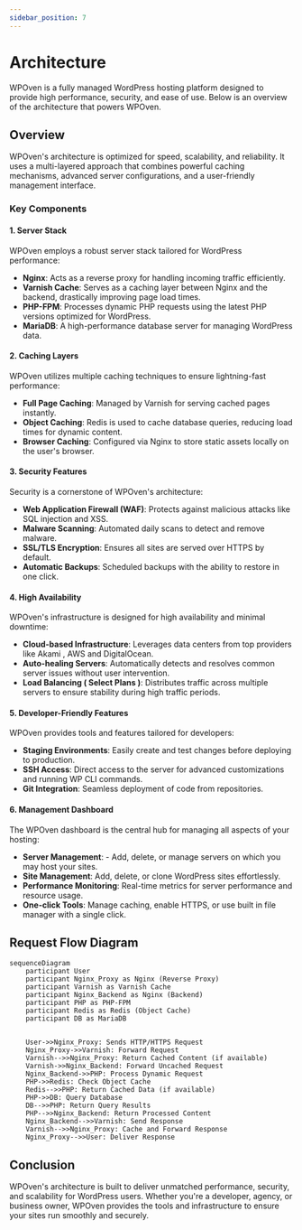 ```yaml
---
sidebar_position: 7
---
```


# Architecture 

WPOven is a fully managed WordPress hosting platform designed to provide high performance, security, and ease of use. 
Below is an overview of the architecture that powers WPOven.

## Overview

WPOven's architecture is optimized for speed, scalability, and reliability. It uses a multi-layered approach that combines powerful caching mechanisms, advanced server configurations, and a user-friendly management interface.

### Key Components

#### 1. **Server Stack**
WPOven employs a robust server stack tailored for WordPress performance:
- **Nginx**: Acts as a reverse proxy for handling incoming traffic efficiently.
- **Varnish Cache**: Serves as a caching layer between Nginx and the backend, drastically improving page load times.
- **PHP-FPM**: Processes dynamic PHP requests using the latest PHP versions optimized for WordPress.
- **MariaDB**: A high-performance database server for managing WordPress data.

#### 2. **Caching Layers**
WPOven utilizes multiple caching techniques to ensure lightning-fast performance:
- **Full Page Caching**: Managed by Varnish for serving cached pages instantly.
- **Object Caching**: Redis is used to cache database queries, reducing load times for dynamic content.
- **Browser Caching**: Configured via Nginx to store static assets locally on the user's browser.

#### 3. **Security Features**
Security is a cornerstone of WPOven's architecture:
- **Web Application Firewall (WAF)**: Protects against malicious attacks like SQL injection and XSS.
- **Malware Scanning**: Automated daily scans to detect and remove malware.
- **SSL/TLS Encryption**: Ensures all sites are served over HTTPS by default.
- **Automatic Backups**: Scheduled backups with the ability to restore in one click.

#### 4. **High Availability**
WPOven's infrastructure is designed for high availability and minimal downtime:
- **Cloud-based Infrastructure**: Leverages data centers from top providers like Akami , AWS and DigitalOcean.
- **Auto-healing Servers**: Automatically detects and resolves common server issues without user intervention.
- **Load Balancing ( Select Plans )**: Distributes traffic across multiple servers to ensure stability during high traffic periods.

#### 5. **Developer-Friendly Features**
WPOven provides tools and features tailored for developers:
- **Staging Environments**: Easily create and test changes before deploying to production.
- **SSH Access**: Direct access to the server for advanced customizations and running WP CLI commands.
- **Git Integration**: Seamless deployment of code from repositories.

#### 6. **Management Dashboard**
The WPOven dashboard is the central hub for managing all aspects of your hosting:
- **Server Management**: - Add, delete, or manage servers on which you may host your sites.
- **Site Management**: Add, delete, or clone WordPress sites effortlessly.
- **Performance Monitoring**: Real-time metrics for server performance and resource usage.
- **One-click Tools**: Manage caching, enable HTTPS, or use built in file manager with a single click.

## Request Flow Diagram

```mermaid
sequenceDiagram
    participant User
    participant Nginx_Proxy as Nginx (Reverse Proxy)
    participant Varnish as Varnish Cache
    participant Nginx_Backend as Nginx (Backend)
    participant PHP as PHP-FPM
    participant Redis as Redis (Object Cache)
    participant DB as MariaDB
    

    User->>Nginx_Proxy: Sends HTTP/HTTPS Request
    Nginx_Proxy->>Varnish: Forward Request
    Varnish-->>Nginx_Proxy: Return Cached Content (if available)
    Varnish->>Nginx_Backend: Forward Uncached Request
    Nginx_Backend->>PHP: Process Dynamic Request
    PHP->>Redis: Check Object Cache
    Redis-->>PHP: Return Cached Data (if available)
    PHP->>DB: Query Database
    DB-->>PHP: Return Query Results
    PHP-->>Nginx_Backend: Return Processed Content
    Nginx_Backend-->>Varnish: Send Response
    Varnish-->>Nginx_Proxy: Cache and Forward Response
    Nginx_Proxy-->>User: Deliver Response
```


## Conclusion

WPOven's architecture is built to deliver unmatched performance, security, and scalability for WordPress users. Whether you're a developer, agency, or business owner, WPOven provides the tools and infrastructure to ensure your sites run smoothly and securely.    